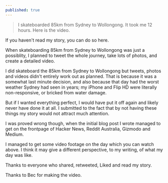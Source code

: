 ```yaml
---
published: true
---
```


> I skateboarded 85km from Sydney to Wollongong. It took me 12 hours. Here is the video.

If you haven't read my story, you can do so here.

When skateboarding 85km from Sydney to Wollongong was just a possiblity, I planned to tweet the whole journey, take lots of photos, and create a detailed video.

I did skateboard the 85km from Sydney to Wollongong but tweets, photos and videos didn't entirely work out as planned. That is because it was a somewhat last minute decision, and also because that day had the worst weather Sydney had seen in years; my iPhone and Flip HD were literally non-responsive, or bricked from water damage.

But if I wanted everything perfect, I would have put it off again and likely never have done it at all. I submitted to the fact that by not having these things my story would not attract much attention.

I was proved wrong though, when the initial blog post I wrote managed to get on the frontpage of Hacker News, Reddit Australia, Gizmodo and Medium.

I managed to get some video footage on the day which you can watch above. I think it may give a different perspective, to my writing, of what my day was like.

Thanks to everyone who shared, retweeted, Liked and read my story.

 

Thanks to Bec for making the video.